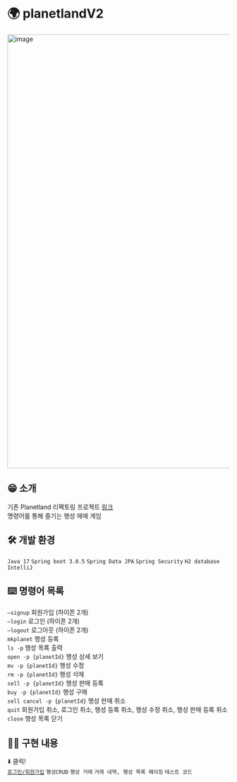 # 🌍 planetlandV2
<img width="981" alt="image" src="https://github.com/koeyhnujeel/planetlandV2/assets/125088568/34a18529-b761-4838-a3c2-7815f21d2491">


## 😁 소개
기존 Planetland 리팩토링 프로젝트 [링크](https://github.com/koeyhnujeel/planetland) <br />
명령어를 통해 즐기는 행성 매매 게임 

## 🛠️ 개발 환경
`Java 17` `Spring boot 3.0.5` `Spring Data JPA` `Spring Security` `H2 database` `IntelliJ`

## ⌨️ 명령어 목록
`—signup` 회원가입 (하이픈 2개) <br />
`—login` 로그인 (하이픈 2개) <br />
`—logout` 로그아웃 (하이픈 2개) <br />
`mkplanet` 행성 등록 <br />
`ls -p` 행성 목록 출력 <br />
`open -p {planetId}` 행성 상세 보기 <br />
`mv -p {planetId}` 행성 수정 <br />
`rm -p {planetId}` 행성 삭제 <br />
`sell -p {planetId}` 행성 판매 등록 <br />
`buy -p {planetId}` 행성 구매 <br />
`sell cancel -p {planetId}` 행성 판매 취소 <br />
`quit` 회원가입 취소, 로그인 취소, 행성 등록 취소, 행성 수정 취소, 행성 판매 등록 취소 <br />
`close` 행성 목록 닫기

## 🧑‍💻 구현 내용
⬇️ 클릭! <br />
[`로그인/회원가입`](https://www.naver.com) `행성CRUD` `행성 거래` `거래 내역, 행성 목록 페이징` `테스트 코드`
